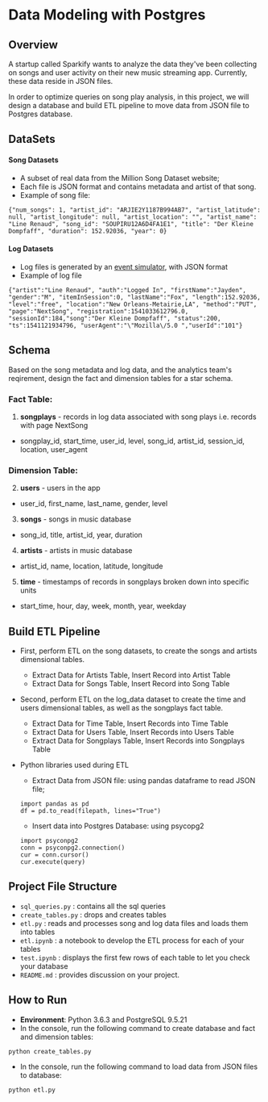 # Data Modeling with Postgres


## Overview

A startup called Sparkify wants to analyze the data they've been collecting on songs and user activity on their new music streaming app. Currently, these data reside in JSON files.

In order to optimize queries on song play analysis, in this project, we will design a database and build ETL pipeline to move data from JSON file to Postgres database.
                                                

## DataSets


#### Song Datasets
 - A subset of real data from the Million Song Dataset website; 
 - Each file is JSON format and contains metadata and artist of that song. 
 - Example of song file:

``` 
{"num_songs": 1, "artist_id": "ARJIE2Y1187B994AB7", "artist_latitude": null, "artist_longitude": null, "artist_location": "", "artist_name": "Line Renaud", "song_id": "SOUPIRU12A6D4FA1E1", "title": "Der Kleine Dompfaff", "duration": 152.92036, "year": 0}
```
#### Log Datasets
 - Log files is generated by an [event simulator](https://github.com/Interana/eventsim), with JSON format 
 - Example of log file
```
{"artist":"Line Renaud", "auth":"Logged In", "firstName":"Jayden", "gender":"M", "itemInSession":0, "lastName":"Fox", "length":152.92036, "level":"free", "location":"New Orleans-Metairie,LA", "method":"PUT", "page":"NextSong", "registration":1541033612796.0, "sessionId":184,"song":"Der Kleine Dompfaff", "status":200, "ts":1541121934796, "userAgent":"\"Mozilla\/5.0 ","userId":"101"}
```


## Schema

Based on the song metadata and log data, and the analytics team's reqirement, design the fact and dimension tables for a star schema. 

### Fact Table:
1. **songplays** - records in log data associated with song plays i.e. records with page NextSong
 - songplay_id, start_time, user_id, level, song_id, artist_id, session_id, location, user_agent

### Dimension Table:
2. **users** - users in the app
 - user_id, first_name, last_name, gender, level

3. **songs** - songs in music database
 - song_id, title, artist_id, year, duration

4. **artists** - artists in music database
 - artist_id, name, location, latitude, longitude

5. **time** - timestamps of records in songplays broken down into specific units
 - start_time, hour, day, week, month, year, weekday


## Build ETL Pipeline

- First, perform ETL on the song datasets, to create the songs and artists dimensional tables.
    - Extract Data for Artists Table, Insert Record into Artist Table
    - Extract Data for Songs Table, Insert Record into Song Table
    
- Second, perform ETL on the log_data dataset to create the time and users dimensional tables, as well as the songplays fact table.
    - Extract Data for Time Table, Insert Records into Time Table
    - Extract Data for Users Table, Insert Records into Users Table
    - Extract Data for Songplays Table,  Insert Records into Songplays Table
    
- Python libraries used during ETL 
    - Extract Data from JSON file: using pandas dataframe to read JSON file; 
    
    ```
    import pandas as pd
    df = pd.to_read(filepath, lines="True")
    ```
    
    - Insert data into Postgres Database: using psycopg2
    
    ```
    import psyconpg2
    conn = psyconpg2.connection()
    cur = conn.cursor()
    cur.execute(query)
    ```

## Project File Structure


- `sql_queries.py` : contains all the sql queries 
- `create_tables.py` : drops and creates tables
- `etl.py` : reads and processes song and log data files and loads them into tables
- `etl.ipynb` : a notebook to develop the ETL process for each of your tables 
- `test.ipynb` : displays the first few rows of each table to let you check your database
- `README.md` :  provides discussion on your project.



## How to Run

- **Environment**: Python 3.6.3  and PostgreSQL 9.5.21
- In the console, run the following command to create database and fact and dimension tables:

```
python create_tables.py
```
- In the console, run the following command to load data from JSON files to database:

```
python etl.py
```



 
